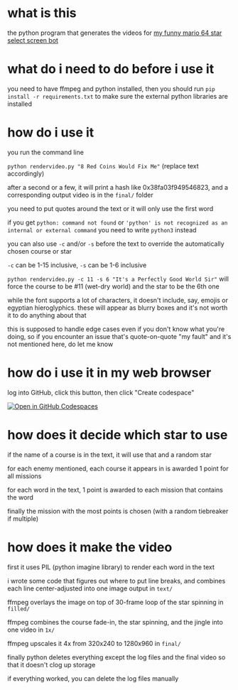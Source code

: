 # what is this

the python program that generates the videos for [my funny mario 64 star select screen bot](https://bsky.app/profile/sm64starsvideos.bsky.social)

# what do i need to do before i use it

you need to have ffmpeg and python installed, then you should run `pip install -r requirements.txt` to make sure the external python libraries are installed

# how do i use it

you run the command line

`python rendervideo.py "8 Red Coins Would Fix Me"`
(replace text accordingly)

after a second or a few, it will print a hash like 0x38fa03f949546823, and a corresponding output video is in the `final/` folder

you need to put quotes around the text or it will only use the first word

if you get `python: command not found` or `'python' is not recognized as an internal or external command` you need to write `python3` instead

you can also use `-c` and/or `-s` before the text to override the automatically chosen course or star

`-c` can be 1-15 inclusive, `-s` can be 1-6 inclusive

`python rendervideo.py -c 11 -s 6 "It's a Perfectly Good World Sir"` will force the course to be #11 (wet-dry world) and the star to be the 6th one

while the font supports a lot of characters, it doesn't include, say, emojis or egyptian hieroglyphics. these will appear as blurry boxes and it's not worth it to do anything about that

this is supposed to handle edge cases even if you don't know what you're doing, so if you encounter an issue that's quote-on-quote "my fault" and it's not mentioned here, do let me know

# how do i use it in my web browser

log into GitHub, click this button, then click "Create codespace"

[![Open in GitHub Codespaces](https://github.com/codespaces/badge.svg)](https://codespaces.new/Mabeloid/SM64-stars-videos)

# how does it decide which star to use

if the name of a course is in the text, it will use that and a random star

for each enemy mentioned, each course it appears in is awarded 1 point for all missions

for each word in the text, 1 point is awarded to each mission that contains the word

finally the mission with the most points is chosen (with a random tiebreaker if multiple)

# how does it make the video

first it uses PIL (python imagine library) to render each word in the text

i wrote some code that figures out where to put line breaks, and combines each line center-adjusted into one image output in `text/`

ffmpeg overlays the image on top of 30-frame loop of the star spinning in `filled/`

ffmpeg combines the course fade-in, the star spinning, and the jingle into one video in `1x/`

ffmpeg upscales it 4x from 320x240 to 1280x960 in `final/`

finally python deletes everything except the log files and the final video so that it doesn't clog up storage

if everything worked, you can delete the log files manually